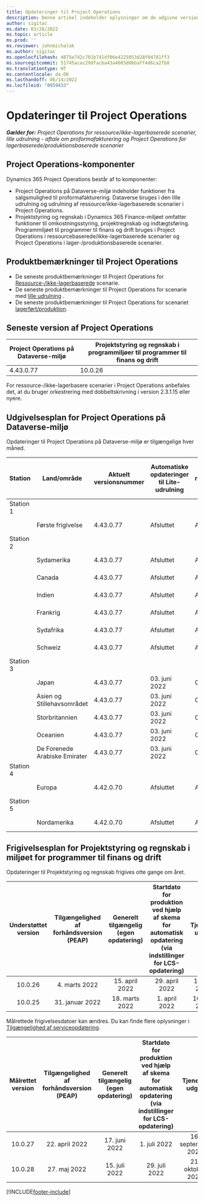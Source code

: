 ```yaml
---
title: Opdateringer til Project Operations
description: Denne artikel indeholder oplysninger om de udgivne versioner af Dynamics 365 Project Operations.
author: sigitac
ms.date: 03/28/2022
ms.topic: article
ms.prod: ''
ms.reviewer: johnmichalak
ms.author: sigitac
ms.openlocfilehash: 4875e742c701b741df06e4225053d28f04781ff3
ms.sourcegitcommit: 51745acac29dfacba43a4003d86baff4d6ca2fb8
ms.translationtype: HT
ms.contentlocale: da-DK
ms.lasthandoff: 06/14/2022
ms.locfileid: "8959433"
---
```

# <a name="project-operations-updates"></a>Opdateringer til Project Operations

_**Gælder for:** Project Operations for ressource/ikke-lagerbaserede scenarier, lille udrulning - aftale om proformafakturering og Project Operations for lagerbaserede/produktionsbaserede scenarier_



## <a name="project-operations-components"></a>Project Operations-komponenter

Dynamics 365 Project Operations består af to komponenter:

- Project Operations på Dataverse-miljø indeholder funktioner fra salgsmulighed til proformafakturering. Dataverse bruges i den lille udrulning og udrulning af ressource/ikke-lagerbaserede scenarier i Project Operations.
- Projektstyring og regnskab i Dynamics 365 Finance-miljøet omfatter funktioner til omkostningsstyring, projektregnskab og indtægtsføring. Programmiljøet til programmer til finans og drift bruges i Project Operations i ressourcebaserede/ikke-lagerbaserede scenarier og Project Operations i lager-/produktionsbaserede scenarier.

## <a name="project-operations-release-notes"></a>Produktbemærkninger til Project Operations
- De seneste produktbemærkninger til Project Operations for [Ressource-/ikke-lagerbaserede](whats-new-may-2022-resource-based.md) scenarie.
- De seneste produktbemærkninger til Project Operations for scenarie med [lille udrulning](../pro/whats-new/whats-new-may-2022-lite.md) .
- De seneste produktbemærkninger til Project Operations for scenariet [lagerført/produktion](../prod-pma/whats-new/whats-new-oct-2021-stocked.md).

## <a name="project-operations-latest-version"></a>Seneste version af Project Operations

| Project Operations på Dataverse-miljø | Projektstyring og regnskab i programmiljøer til programmer til finans og drift | 
| --- | --- |
| 4.43.0.77 | 10.0.26 |

For ressource-/ikke-lagerbasere scenarier i Project Operations anbefales det, at du bruger orkestrering med dobbeltskrivning i version 2.3.1.15 eller nyere.

## <a name="release-schedule-for-project-operations-on-dataverse-environment"></a>Udgivelsesplan for Project Operations på Dataverse-miljø

Opdateringer til Project Operations på Dataverse-miljø er tilgængelige hver måned. 

| Station | Land/område | Aktuelt versionsnummer | Automatiske opdateringer til Lite-udrulning | Automatiske opdateringer til ressource-/ikke-lagerbaseret udrulning | Næste versionsnummer | Næste version er almindeligt tilgængelig |
|-----------|-----------------------|-----------------|--------------------|---------------------|---------------------|---------------------|
| Station 1 |   &nbsp;              |    &nbsp;       | &nbsp;             |      &nbsp;         |      &nbsp;         |      &nbsp;         |
|   &nbsp;  | Første frigivelse         |  4.43.0.77      | Afsluttet           | Afsluttet            | TBD                 | 01. juli 2022       |
| Station 2 |   &nbsp;              |    &nbsp;       | &nbsp;             |      &nbsp;         |      &nbsp;         |      &nbsp;         |
|   &nbsp;  | Sydamerika         |  4.43.0.77      | Afsluttet           | Afsluttet            | TBD                 | 01. juli 2022       |
|   &nbsp;  | Canada                |  4.43.0.77      | Afsluttet           | Afsluttet            | TBD                 | 01. juli 2022       |
|   &nbsp;  | Indien                 |  4.43.0.77      | Afsluttet           | Afsluttet            | TBD                 | 01. juli 2022       |
|   &nbsp;  | Frankrig                |  4.43.0.77      | Afsluttet           | Afsluttet            | TBD                 | 01. juli 2022       |
|   &nbsp;  | Sydafrika          |  4.43.0.77      | Afsluttet           | Afsluttet            | TBD                 | 01. juli 2022       |
|   &nbsp;  | Schweiz           |  4.43.0.77      | Afsluttet           | Afsluttet            | TBD                 | 01. juli 2022       |
| Station 3 |      &nbsp;           |     &nbsp;      |     &nbsp;         |      &nbsp;         |      &nbsp;         |      &nbsp;         |
|   &nbsp;  | Japan                 |  4.43.0.77      | 03. juni 2022      | 03. juni 2022       | TBD                 | 08. juli 2022       |
|   &nbsp;  | Asien og Stillehavsområdet          |  4.43.0.77      | 03. juni 2022      | 03. juni 2022       | TBD                 | 08. juli 2022       |
|   &nbsp;  | Storbritannien         |  4.43.0.77      | 03. juni 2022      | 03. juni 2022       | TBD                 | 08. juli 2022       |
|   &nbsp;  | Oceanien               |  4.43.0.77      | 03. juni 2022      | 03. juni 2022       | TBD                 | 08. juli 2022       |
|   &nbsp;  | De Forenede Arabiske Emirater  |  4.43.0.77      | 03. juni 2022      | 03. juni 2022       | TBD                 | 08. juli 2022       |
| Station 4 |     &nbsp;            |     &nbsp;      |     &nbsp;         |      &nbsp;         |      &nbsp;         |      &nbsp;         |
|   &nbsp;  | Europa                |  4.42.0.70      | Afsluttet           | Afsluttet            | 4.43.0.77           | 10. juni 2022       |
| Station 5 |     &nbsp;            |     &nbsp;      |     &nbsp;         |      &nbsp;         |      &nbsp;         |      &nbsp;         |
|   &nbsp;  | Nordamerika         |  4.42.0.70      | Afsluttet           | Afsluttet            | 4.43.0.77           | 17. juni 2022       |

## <a name="release-schedule-for-project-management-and-accounting-in-the-finance-and-operations-apps-environment"></a>Frigivelsesplan for Projektstyring og regnskab i miljøet for programmer til finans og drift

Opdateringer til Projektstyring og regnskab frigives otte gange om året.

|Understøttet version| Tilgængelighed af forhåndsversion (PEAP) | Generelt tilgængelig (egen opdatering) | Startdato for produktion ved hjælp af skema for automatisk opdatering (via indstillinger for LCS-opdatering) |   Tjeneste udgår   |
|:---------------:|:---------------------------:|:---------------------------------:|:--------------------------------------------------------------------:|:------------------:|
|     10.0.26     |      4. marts 2022          |        15. april 2022             |                          29. april 2022                              | 15. juli 2022      |
|     10.0.25     |      31. januar 2022       |        18. marts 2022             |                          1. april 2022                               | 10. juni 2022      |


Målrettede frigivelsesdatoer kan ændres. Du kan finde flere oplysninger i [Tilgængelighed af serviceopdatering](/dynamics365/fin-ops-core/fin-ops/get-started/public-preview-releases?toc=%2fdynamics365%2ffinance%2ftoc.json).

|Målrettet version | Tilgængelighed af forhåndsversion (PEAP) | Generelt tilgængelig (egen opdatering) | Startdato for produktion ved hjælp af skema for automatisk opdatering (via indstillinger for LCS-opdatering) |   Tjeneste udgår   |
|:---------------:|:---------------------------:|:---------------------------------:|:--------------------------------------------------------------------:|:------------------:|
|     10.0.27     |      22. april 2022         |        17. juni 2022              |                          1. juli 2022                                | 16. september 2022 |
|     10.0.28     |      27. maj 2022           |        15. juli 2022              |                          29. juli 2022                               | 21. oktober 2022   |

[!INCLUDE[footer-include](../includes/footer-banner.md)]
